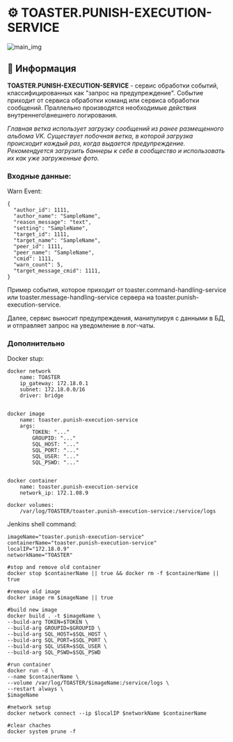 # ⚙️ TOASTER.PUNISH-EXECUTION-SERVICE

![main_img](https://github.com/STALCRAFT-FUNCKA/toaster.message-handling-service/assets/76991612/8bb6b3bf-8385-4d4b-80cc-e104d5283a9c)

## 📄 Информация
**TOASTER.PUNISH-EXECUTION-SERVICE** - сервис обработки событий, классифицированных как "запрос на предупреждение". Событие приходит от сервиса обработки команд или сервиса обработки сообщений. Праллельно производятся необходимые действия внутреннего\внешнего логирования.

_Главная ветка использует загрузку сообщений из ранее размещенного альбома VK. Существует побочная ветка, в которой загрузка происходит каждый раз, когда выдается предупреждение. Рекомендуется загрузить баннеры к себе в сообщество и использовать их как уже загруженные фото._

### Входные данные:
Warn Event:
```
{
  "author_id": 1111,
  "author_name": "SampleName",
  "reason_message": "text",
  "setting": "SampleName",
  "target_id": 1111,
  "target_name": "SampleName",
  "peer_id": 1111,
  "peer_name": "SampleName",
  "cmid": 1111,
  "warn_count": 5,
  "target_message_cmid": 1111,
}
```
Пример события, которое приходит от toaster.command-handling-service или toaster.message-handling-service сервера на toaster.punish-execution-service.

Далее, сервиc выносит предупреждения, манипулируя с данными в БД, и отправляет запрос на уведомление в лог-чаты.

### Дополнительно
Docker stup:
```
docker network
    name: TOASTER
    ip_gateway: 172.18.0.1
    subnet: 172.18.0.0/16
    driver: bridge


docker image
    name: toaster.punish-execution-service
    args:
        TOKEN: "..."
        GROUPID: "..."
        SQL_HOST: "..."
        SQL_PORT: "..."
        SQL_USER: "..."
        SQL_PSWD: "..."


docker container
    name: toaster.punish-execution-service
    network_ip: 172.1.08.9

docker volumes:
    /var/log/TOASTER/toaster.punish-execution-service:/service/logs
```

Jenkins shell command:
```
imageName="toaster.punish-execution-service"
containerName="toaster.punish-execution-service"
localIP="172.18.0.9"
networkName="TOASTER"

#stop and remove old container
docker stop $containerName || true && docker rm -f $containerName || true

#remove old image
docker image rm $imageName || true

#build new image
docker build . -t $imageName \
--build-arg TOKEN=$TOKEN \
--build-arg GROUPID=$GROUPID \
--build-arg SQL_HOST=$SQL_HOST \
--build-arg SQL_PORT=$SQL_PORT \
--build-arg SQL_USER=$SQL_USER \
--build-arg SQL_PSWD=$SQL_PSWD

#run container
docker run -d \
--name $containerName \
--volume /var/log/TOASTER/$imageName:/service/logs \
--restart always \
$imageName

#network setup
docker network connect --ip $localIP $networkName $containerName

#clear chaches
docker system prune -f
```
